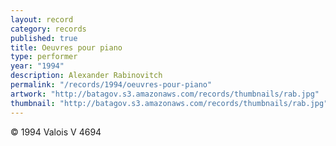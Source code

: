 ```yaml
---
layout: record
category: records
published: true
title: Oeuvres pour piano
type: performer
year: "1994"
description: Alexander Rabinovitch
permalink: "/records/1994/oeuvres-pour-piano"
artwork: "http://batagov.s3.amazonaws.com/records/thumbnails/rab.jpg"
thumbnail: "http://batagov.s3.amazonaws.com/records/thumbnails/rab.jpg"
---
```


© 1994 Valois V 4694